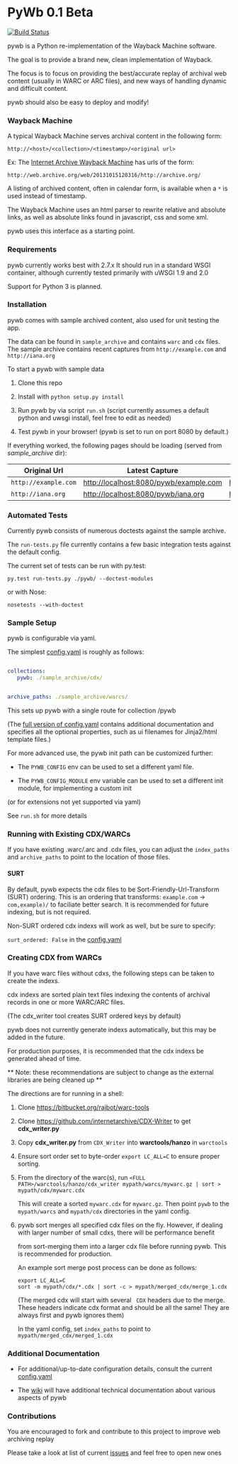 PyWb 0.1 Beta
==============

[![Build Status](https://travis-ci.org/ikreymer/pywb.png?branch=master)](https://travis-ci.org/ikreymer/pywb)

pywb is a Python re-implementation of the Wayback Machine software.

The goal is to provide a brand new, clean implementation of Wayback.

The focus is to focus on providing the best/accurate replay of archival web content (usually in WARC or ARC files),
and new ways of handling dynamic and difficult content.

pywb should also be easy to deploy and modify!


### Wayback Machine

A typical Wayback Machine serves archival content in the following form:

`http://<host>/<collection>/<timestamp>/<original url>`


Ex: The [Internet Archive Wayback Machine](https//archive.org/web/) has urls of the form:

`http://web.archive.org/web/20131015120316/http://archive.org/`


A listing of archived content, often in calendar form, is available when a `*` is used instead of timestamp.

The Wayback Machine uses an html parser to rewrite relative and absolute links, as well as absolute links found in javascript, css and some xml.

pywb uses this interface as a starting point.


### Requirements

pywb currently works best with 2.7.x
It should run in a standard WSGI container, although currently
tested primarily with uWSGI 1.9 and 2.0

Support for Python 3 is planned.


### Installation

pywb comes with sample archived content, also used
for unit testing the app.

The data can be found in `sample_archive` and contains
`warc` and `cdx` files. The sample archive contains
recent captures from `http://example.com` and `http://iana.org`


To start a pywb with sample data

1. Clone this repo

2. Install with `python setup.py install`

3. Run pywb by via script `run.sh` (script currently assumes a default python and uwsgi install, feel free to edit as needed)

4. Test pywb in your browser!  (pywb is set to run on port 8080 by default.)


If everything worked, the following pages should be loading (served from *sample_archive* dir):

| Original Url       | Latest Capture  | List of All Captures    |
| -------------      | -------------   | ----------------------- |
| `http://example.com` | [http://localhost:8080/pywb/example.com](http://localhost:8080/pywb/example.com) | [http://localhost:8080/pywb/*/example.com](http://localhost:8080/pywb/*/example.com) |
| `http://iana.org`    | [http://localhost:8080/pywb/iana.org](http://localhost:8080/pywb/iana.org) | [http://localhost:8080/pywb/*/iana.org](http://localhost:8080/pywb/*/iana.org) |



### Automated Tests

Currently pywb consists of numerous doctests against the sample archive.

The `run-tests.py` file currently contains a few basic integration tests against the default config.


The current set of tests can be run with py.test:

`py.test run-tests.py ./pywb/ --doctest-modules`


or with Nose:

`nosetests --with-doctest`


### Sample Setup

pywb is configurable via yaml.

The simplest [config.yaml](config.yaml) is roughly as follows:

```yaml

collections:
   pywb: ./sample_archive/cdx/


archive_paths: ./sample_archive/warcs/

```

This sets up pywb with a single route for collection /pywb


(The [full version of config.yaml](config.yaml) contains additional documentation and specifies
all the optional properties, such as ui filenames for Jinja2/html template files.)


For more advanced use, the pywb init path can be customized further:


* The `PYWB_CONFIG` env can be used to set a different yaml file.

* The `PYWB_CONFIG_MODULE` env variable can be used to set a different init module, for implementing a custom init

(or for extensions not yet supported via yaml)


See `run.sh` for more details


### Running with Existing CDX/WARCs

If you have existing .warc/.arc and .cdx files, you can adjust the `index_paths` and `archive_paths` to point to
the location of those files.

#### SURT

By default, pywb expects the cdx files to be Sort-Friendly-Url-Transform (SURT) ordering.
This is an ordering that transforms: `example.com` -> `com,example)/` to faciliate better search.
It is recommended for future indexing, but is not required.

Non-SURT ordered cdx indexs will work as well, but be sure to specify:

`surt_ordered: False` in the [config.yaml](config.yaml)


### Creating CDX from WARCs

If you have warc files without cdxs, the following steps can be taken to create the indexs.

cdx indexs are sorted plain text files indexing the contents of archival records in one or more WARC/ARC files.

(The cdx_writer tool creates SURT ordered keys by default)

pywb does not currently generate indexs automatically, but this may be added in the future.

For production purposes, it is recommended that the cdx indexs be generated ahead of time.


** Note: these recommendations are subject to change as the external libraries are being cleaned up **

The directions are for running in a shell:


1. Clone https://bitbucket.org/rajbot/warc-tools

2. Clone https://github.com/internetarchive/CDX-Writer to get **cdx_writer.py**

3. Copy **cdx_writer.py** from `CDX_Writer` into **warctools/hanzo** in `warctools`

4. Ensure sort order set to byte-order `export LC_ALL=C` to ensure proper sorting.

5. From the directory of the warc(s), run `<FULL PATH>/warctools/hanzo/cdx_writer mypath/warcs/mywarc.gz | sort > mypath/cdx/mywarc.cdx`

   This will create a sorted `mywarc.cdx` for `mywarc.gz`. Then point `pywb` to the `mypath/warcs` and `mypath/cdx` directories in the yaml config.



6. pywb sort merges all specified cdx files on the fly. However, if dealing with larger number of small cdxs, there will be performance benefit

    from sort-merging them into a larger cdx file before running pywb. This is recommended for production.

    An example sort merge post process can be done as follows:

   ```
   export LC_ALL=C
   sort -m mypath/cdx/*.cdx | sort -c > mypath/merged_cdx/merge_1.cdx
   ```

   (The merged cdx will start with several ` CDX` headers due to the merge. These headers indicate cdx format and should be all the same!
    They are always first and pywb ignores them)


   In the yaml config, set `index_paths` to point to `mypath/merged_cdx/merged_1.cdx`


### Additional Documentation

* For additional/up-to-date configuration details, consult the current [config.yaml](config.yaml)

* The [wiki](https://github.com/ikreymer/pywb/wiki) will have additional technical documentation about various aspects of pywb

### Contributions

You are encouraged to fork and contribute to this project to improve web archiving replay

Please take a look at list of current [issues](https://github.com/ikreymer/pywb/issues?state=open) and feel free to open new ones


